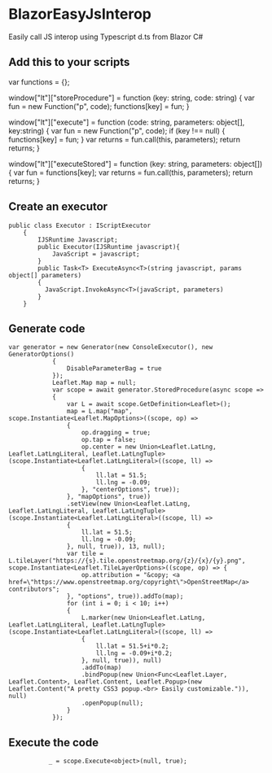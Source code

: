 # BlazorEasyJsInterop
Easily call JS interop using Typescript d.ts from Blazor C#

Add this to your scripts
------------------------
var functions = {};

window["lt"]["storeProcedure"] = function (key: string, code: string) {
    var fun = new Function("p", code);
    functions[key] = fun;
}

window["lt"]["execute"] = function (code: string, parameters: object[], key:string) {
    var fun = new Function("p", code);
    if (key !== null) {
        functions[key] = fun;
    }
    var returns = fun.call(this, parameters);
    return returns;
}

window["lt"]["executeStored"] = function (key: string, parameters: object[]) {
    var fun = functions[key];
    var returns = fun.call(this, parameters);
    return returns;
}


Create an executor
------------------
```
public class Executor : IScriptExecutor
    {
        IJSRuntime Javascript;
        public Executor(IJSRuntime javascript){
            JavaScript = javascript;
        }
        public Task<T> ExecuteAsync<T>(string javascript, params object[] parameters)
        {
          JavaScript.InvokeAsync<T>(javaScript, parameters)
        }
    }
```
Generate code
-------------
```
var generator = new Generator(new ConsoleExecutor(), new GeneratorOptions()
            {
                DisableParameterBag = true
            });
            Leaflet.Map map = null;
            var scope = await generator.StoredProcedure(async scope =>
            {
                var L = await scope.GetDefinition<Leaflet>();
                map = L.map("map", scope.Instantiate<Leaflet.MapOptions>((scope, op) =>
                {
                    op.dragging = true;
                    op.tap = false;
                    op.center = new Union<Leaflet.LatLng, Leaflet.LatLngLiteral, Leaflet.LatLngTuple>(scope.Instantiate<Leaflet.LatLngLiteral>((scope, ll) =>
                    {
                        ll.lat = 51.5;
                        ll.lng = -0.09;
                    }, "centerOptions", true));
                }, "mapOptions", true))
                .setView(new Union<Leaflet.LatLng, Leaflet.LatLngLiteral, Leaflet.LatLngTuple>(scope.Instantiate<Leaflet.LatLngLiteral>((scope, ll) =>
                {
                    ll.lat = 51.5;
                    ll.lng = -0.09;
                }, null, true)), 13, null);
                var tile = L.tileLayer("https://{s}.tile.openstreetmap.org/{z}/{x}/{y}.png", scope.Instantiate<Leaflet.TileLayerOptions>((scope, op) => {
                    op.attribution = "&copy; <a href=\"https://www.openstreetmap.org/copyright\">OpenStreetMap</a> contributors";
                }, "options", true)).addTo(map);
                for (int i = 0; i < 10; i++)
                {
                    L.marker(new Union<Leaflet.LatLng, Leaflet.LatLngLiteral, Leaflet.LatLngTuple>(scope.Instantiate<Leaflet.LatLngLiteral>((scope, ll) =>
                    {
                        ll.lat = 51.5+i*0.2;
                        ll.lng = -0.09+i*0.2;
                    }, null, true)), null)
                    .addTo(map)
                    .bindPopup(new Union<Func<Leaflet.Layer, Leaflet.Content>, Leaflet.Content, Leaflet.Popup>(new Leaflet.Content("A pretty CSS3 popup.<br> Easily customizable.")), null)
                    .openPopup(null);
                }
            });
 ```
 Execute the code
 -------------------
 ```
            _ = scope.Execute<object>(null, true);
 ```
